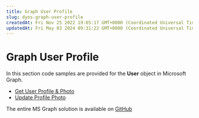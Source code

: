 ```yaml
---
title: Graph User Profile
slug: dyos-graph-user-profile
createdAt: Fri Nov 25 2022 19:05:17 GMT+0000 (Coordinated Universal Time)
updatedAt: Fri May 03 2024 09:31:22 GMT+0000 (Coordinated Universal Time)
---
```


# Graph User Profile

In this section code samples are provided for the **User** object in Microsoft Graph.

* [Get User Profile & Photo](broken-reference)
* [Update Profile Photo](broken-reference)

The entire MS Graph solution is available on [GitHub](https://github.com/jigx-com/jigx-samples/tree/main/quickstart/jigx-MS-Graph-demonstrator)
